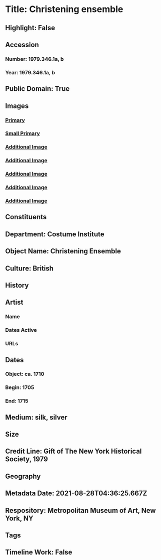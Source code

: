 # Title: Christening ensemble
## Highlight: False
## Accession
### Number: 1979.346.1a, b
### Year: 1979.346.1a, b
## Public Domain: True
## Images
### [Primary](https://images.metmuseum.org/CRDImages/ci/original/1979.346.1ab.jpg)
### [Small Primary](https://images.metmuseum.org/CRDImages/ci/web-large/1979.346.1ab.jpg)
### [Additional Image](https://images.metmuseum.org/CRDImages/ci/original/1979.346.1a_B.jpg)
### [Additional Image](https://images.metmuseum.org/CRDImages/ci/original/1979.346.1a_F.jpg)
### [Additional Image](https://images.metmuseum.org/CRDImages/ci/original/1979.346.1b.jpg)
### [Additional Image](https://images.metmuseum.org/CRDImages/ci/original/1979.346.1a_d1.jpg)
### [Additional Image](https://images.metmuseum.org/CRDImages/ci/original/1979.346.1b_Tp.jpg)
## Constituents
## Department: Costume Institute
## Object Name: Christening Ensemble
## Culture: British
## History
## Artist
### Name
### Dates Active
### URLs
## Dates
### Object: ca. 1710
### Begin: 1705
### End: 1715
## Medium: silk, silver
## Size
## Credit Line: Gift of The New York Historical Society, 1979
## Geography
## Metadata Date: 2021-08-28T04:36:25.667Z
## Respository: Metropolitan Museum of Art, New York, NY
## Tags
## Timeline Work: False